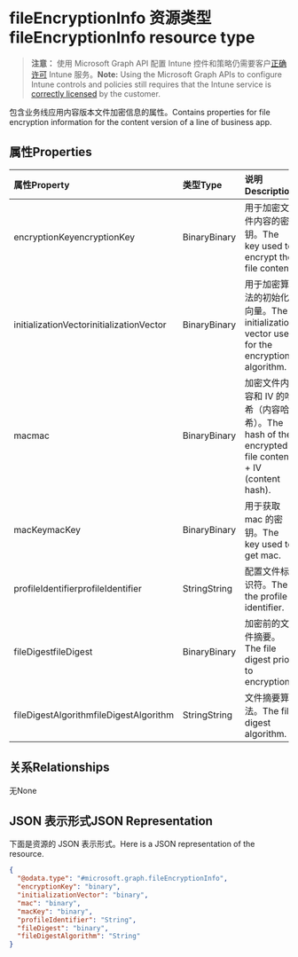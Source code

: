 # <a name="fileencryptioninfo-resource-type"></a><span data-ttu-id="8ce15-101">fileEncryptionInfo 资源类型</span><span class="sxs-lookup"><span data-stu-id="8ce15-101">fileEncryptionInfo resource type</span></span>

> <span data-ttu-id="8ce15-102">**注意：** 使用 Microsoft Graph API 配置 Intune 控件和策略仍需要客户[正确许可](https://go.microsoft.com/fwlink/?linkid=839381) Intune 服务。</span><span class="sxs-lookup"><span data-stu-id="8ce15-102">**Note:** Using the Microsoft Graph APIs to configure Intune controls and policies still requires that the Intune service is [correctly licensed](https://go.microsoft.com/fwlink/?linkid=839381) by the customer.</span></span>

<span data-ttu-id="8ce15-103">包含业务线应用内容版本文件加密信息的属性。</span><span class="sxs-lookup"><span data-stu-id="8ce15-103">Contains properties for file encryption information for the content version of a line of business app.</span></span>
## <a name="properties"></a><span data-ttu-id="8ce15-104">属性</span><span class="sxs-lookup"><span data-stu-id="8ce15-104">Properties</span></span>
|<span data-ttu-id="8ce15-105">属性</span><span class="sxs-lookup"><span data-stu-id="8ce15-105">Property</span></span>|<span data-ttu-id="8ce15-106">类型</span><span class="sxs-lookup"><span data-stu-id="8ce15-106">Type</span></span>|<span data-ttu-id="8ce15-107">说明</span><span class="sxs-lookup"><span data-stu-id="8ce15-107">Description</span></span>|
|:---|:---|:---|
|<span data-ttu-id="8ce15-108">encryptionKey</span><span class="sxs-lookup"><span data-stu-id="8ce15-108">encryptionKey</span></span>|<span data-ttu-id="8ce15-109">Binary</span><span class="sxs-lookup"><span data-stu-id="8ce15-109">Binary</span></span>|<span data-ttu-id="8ce15-110">用于加密文件内容的密钥。</span><span class="sxs-lookup"><span data-stu-id="8ce15-110">The key used to encrypt the file content.</span></span>|
|<span data-ttu-id="8ce15-111">initializationVector</span><span class="sxs-lookup"><span data-stu-id="8ce15-111">initializationVector</span></span>|<span data-ttu-id="8ce15-112">Binary</span><span class="sxs-lookup"><span data-stu-id="8ce15-112">Binary</span></span>|<span data-ttu-id="8ce15-113">用于加密算法的初始化向量。</span><span class="sxs-lookup"><span data-stu-id="8ce15-113">The initialization vector used for the encryption algorithm.</span></span>|
|<span data-ttu-id="8ce15-114">mac</span><span class="sxs-lookup"><span data-stu-id="8ce15-114">mac</span></span>|<span data-ttu-id="8ce15-115">Binary</span><span class="sxs-lookup"><span data-stu-id="8ce15-115">Binary</span></span>|<span data-ttu-id="8ce15-116">加密文件内容和 IV 的哈希（内容哈希）。</span><span class="sxs-lookup"><span data-stu-id="8ce15-116">The hash of the encrypted file content + IV (content hash).</span></span>|
|<span data-ttu-id="8ce15-117">macKey</span><span class="sxs-lookup"><span data-stu-id="8ce15-117">macKey</span></span>|<span data-ttu-id="8ce15-118">Binary</span><span class="sxs-lookup"><span data-stu-id="8ce15-118">Binary</span></span>|<span data-ttu-id="8ce15-119">用于获取 mac 的密钥。</span><span class="sxs-lookup"><span data-stu-id="8ce15-119">The key used to get mac.</span></span>|
|<span data-ttu-id="8ce15-120">profileIdentifier</span><span class="sxs-lookup"><span data-stu-id="8ce15-120">profileIdentifier</span></span>|<span data-ttu-id="8ce15-121">String</span><span class="sxs-lookup"><span data-stu-id="8ce15-121">String</span></span>|<span data-ttu-id="8ce15-122">配置文件标识符。</span><span class="sxs-lookup"><span data-stu-id="8ce15-122">The the profile identifier.</span></span>|
|<span data-ttu-id="8ce15-123">fileDigest</span><span class="sxs-lookup"><span data-stu-id="8ce15-123">fileDigest</span></span>|<span data-ttu-id="8ce15-124">Binary</span><span class="sxs-lookup"><span data-stu-id="8ce15-124">Binary</span></span>|<span data-ttu-id="8ce15-125">加密前的文件摘要。</span><span class="sxs-lookup"><span data-stu-id="8ce15-125">The file digest prior to encryption.</span></span>|
|<span data-ttu-id="8ce15-126">fileDigestAlgorithm</span><span class="sxs-lookup"><span data-stu-id="8ce15-126">fileDigestAlgorithm</span></span>|<span data-ttu-id="8ce15-127">String</span><span class="sxs-lookup"><span data-stu-id="8ce15-127">String</span></span>|<span data-ttu-id="8ce15-128">文件摘要算法。</span><span class="sxs-lookup"><span data-stu-id="8ce15-128">The file digest algorithm.</span></span>|

## <a name="relationships"></a><span data-ttu-id="8ce15-129">关系</span><span class="sxs-lookup"><span data-stu-id="8ce15-129">Relationships</span></span>
<span data-ttu-id="8ce15-130">无</span><span class="sxs-lookup"><span data-stu-id="8ce15-130">None</span></span>
## <a name="json-representation"></a><span data-ttu-id="8ce15-131">JSON 表示形式</span><span class="sxs-lookup"><span data-stu-id="8ce15-131">JSON Representation</span></span>
<span data-ttu-id="8ce15-132">下面是资源的 JSON 表示形式。</span><span class="sxs-lookup"><span data-stu-id="8ce15-132">Here is a JSON representation of the resource.</span></span>
<!-- {
  "blockType": "resource",
  "@odata.type": "microsoft.graph.fileEncryptionInfo"
}
-->
``` json
{
  "@odata.type": "#microsoft.graph.fileEncryptionInfo",
  "encryptionKey": "binary",
  "initializationVector": "binary",
  "mac": "binary",
  "macKey": "binary",
  "profileIdentifier": "String",
  "fileDigest": "binary",
  "fileDigestAlgorithm": "String"
}
```




